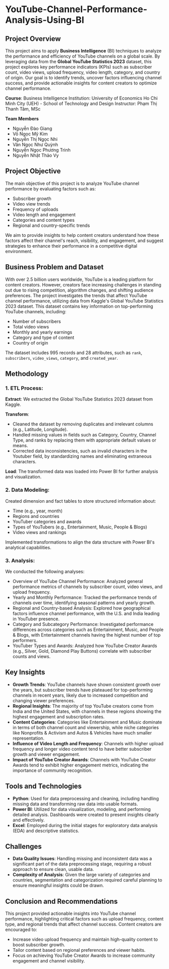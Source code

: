 # YouTube-Channel-Performance-Analysis-Using-BI
## Project Overview
This project aims to apply **Business Intelligence** (BI) techniques to analyze the performance and efficiency of YouTube channels on a global scale. By leveraging data from the **Global YouTube Statistics 2023** dataset, this project explores key performance indicators (KPIs) such as subscriber count, video views, upload frequency, video length, category, and country of origin. Our goal is to identify trends, uncover factors influencing channel success, and provide actionable insights for content creators to optimize channel performance.

**Course**: Business Intelligence
Institution: University of Economics Ho Chi Minh City (UEH) - School of Technology and Design
Instructor: Phạm Thị Thanh Tâm, MSc

**Team Members**
- Nguyễn Đào Giang
- Võ Ngọc Mỹ Kim
- Nguyễn Thị Ngọc Nhi
- Văn Ngọc Như Quỳnh
- Nguyễn Ngọc Phương Trinh
- Nguyễn Nhật Thảo Vy

## Project Objective
The main objective of this project is to analyze YouTube channel performance by evaluating factors such as:
- Subscriber growth
- Video view trends
- Frequency of uploads
- Video length and engagement
- Categories and content types
- Regional and country-specific trends

We aim to provide insights to help content creators understand how these factors affect their channel's reach, visibility, and engagement, and suggest strategies to enhance their performance in a competitive digital environment.

## Business Problem and Dataset
With over 2.5 billion users worldwide, YouTube is a leading platform for content creators. However, creators face increasing challenges in standing out due to rising competition, algorithm changes, and shifting audience preferences. The project investigates the trends that affect YouTube channel performance, utilizing data from Kaggle's Global YouTube Statistics 2023 dataset. This dataset contains key information on top-performing YouTube channels, including:
- Number of subscribers
- Total video views
- Monthly and yearly earnings
- Category and type of content
- Country of origin

The dataset includes 995 records and 28 attributes, such as `rank`, `subscribers`, `video_views`, `category`, and `created_year`.

## Methodology
### 1. ETL Process:
**Extract**: We extracted the Global YouTube Statistics 2023 dataset from Kaggle.

**Transform**:
- Cleaned the dataset by removing duplicates and irrelevant columns (e.g., Latitude, Longitude).
- Handled missing values in fields such as Category, Country, Channel Type, and ranks by replacing them with appropriate default values or means.
- Corrected data inconsistencies, such as invalid characters in the Youtuber field, by standardizing names and eliminating extraneous characters.

**Load**: The transformed data was loaded into Power BI for further analysis and visualization.
  
### 2. Data Modeling:
Created dimension and fact tables to store structured information about:
- Time (e.g., year, month)
- Regions and countries
- YouTuber categories and awards
- Types of YouTubers (e.g., Entertainment, Music, People & Blogs)
- Video views and rankings

Implemented transformations to align the data structure with Power BI's analytical capabilities.

### 3. Analysis:
We conducted the following analyses:
- Overview of YouTube Channel Performance: Analyzed general performance metrics of channels by subscriber count, video views, and upload frequency.
- Yearly and Monthly Performance: Tracked the performance trends of channels over time, identifying seasonal patterns and yearly growth.
- Regional and Country-based Analysis: Explored how geographical factors influence channel performance, with the U.S. and India leading in YouTuber presence.
- Category and Subcategory Performance: Investigated performance differences across categories such as Entertainment, Music, and People & Blogs, with Entertainment channels having the highest number of top performers.
- YouTuber Types and Awards: Analyzed how YouTube Creator Awards (e.g., Silver, Gold, Diamond Play Buttons) correlate with subscriber counts and views.

## Key Insights
- **Growth Trends**: YouTube channels have shown consistent growth over the years, but subscriber trends have plateaued for top-performing channels in recent years, likely due to increased competition and changing viewer preferences.
- **Regional Insights**: The majority of top YouTube creators come from India and the United States, with channels in these regions showing the highest engagement and subscription rates.
- **Content Categories**: Categories like Entertainment and Music dominate in terms of both channel count and viewership, while niche categories like Nonprofits & Activism and Autos & Vehicles have much smaller representation.
- **Influence of Video Length and Frequency**: Channels with higher upload frequency and longer video content tend to have better subscriber growth and viewer engagement.
- **Impact of YouTube Creator Awards**: Channels with YouTube Creator Awards tend to exhibit higher engagement metrics, indicating the importance of community recognition.

## Tools and Technologies
- **Python**: Used for data preprocessing and cleaning, including handling missing data and transforming raw data into usable formats.
- **Power BI**: Utilized for data visualization, modeling, and performing detailed analysis. Dashboards were created to present insights clearly and effectively.
- **Excel**: Employed during the initial stages for exploratory data analysis (EDA) and descriptive statistics.

## Challenges
- **Data Quality Issues**: Handling missing and inconsistent data was a significant part of the data preprocessing stage, requiring a robust approach to ensure clean, usable data.
- **Complexity of Analysis**: Given the large variety of categories and countries, segmentation and categorization required careful planning to ensure meaningful insights could be drawn.

## Conclusion and Recommendations
This project provided actionable insights into YouTube channel performance, highlighting critical factors such as upload frequency, content type, and regional trends that affect channel success. Content creators are encouraged to:
- Increase video upload frequency and maintain high-quality content to boost subscriber growth.
- Tailor content based on regional preferences and viewer habits.
- Focus on achieving YouTube Creator Awards to increase community engagement and channel visibility.
